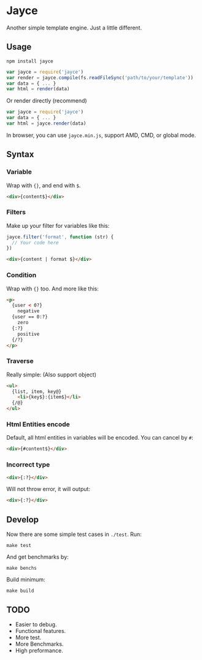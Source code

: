 # Jayce

Another simple template engine. Just a little different.

## Usage

```shell
npm install jayce
```

```js
var jayce = require('jayce')
var render = jayce.compile(fs.readFileSync('path/to/your/template'))
var data = { ... }
var html = render(data)
```

Or render directly (recommend)

```js
var jayce = require('jayce')
var data = { ... }
var html = jayce.render(data)
```

In browser, you can use `jayce.min.js`, support AMD, CMD, or global mode.

## Syntax

### Variable

Wrap with `{}`, and end with `$`.
  
```html
<div>{content$}</div>
```

### Filters

Make up your filter for variables like this:

```js
jayce.filter('format', function (str) {
  // Your code here
})
```

```html
<div>{content | format $}</div>
```

### Condition

Wrap with `{}` too. And more like this:
  
```html
<p>
  {user < 0?}
    negative
  {user == 0:?}
    zero
  {:?}
    positive
  {/?}
</p>
```

### Traverse

Really simple: (Also support object)

```html
<ul>
  {list, item, key@}
    <li>{key$}:{item$}</li>
  {/@}
</ul>
```

### Html Entities encode

Default, all html entities in variables will be encoded. You can cancel by `#`:

```html
<div>{#content$}</div>
```

### Incorrect type

```html
<div>{:?}</div>
```

Will not throw error, it will output:

```html
<div>{:?}</div>
```

## Develop

Now there are some simple test cases in `./test`. Run:

```shell
make test
```

And get benchmarks by:

```shell
make benchs
```

Build minimum:

```shell
make build
```

## TODO

- Easier to debug.
- Functional features.
- More test.
- More Benchmarks.
- High preformance.
